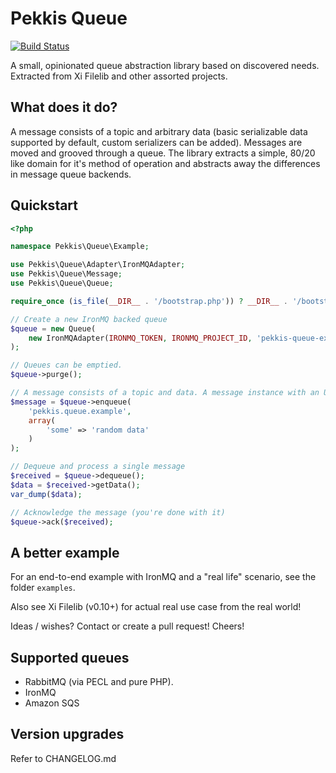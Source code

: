 Pekkis Queue
=============

[![Build Status](https://secure.travis-ci.org/pekkis/queue.png?branch=master)](http://travis-ci.org/pekkis/queue)

A small, opinionated queue abstraction library based on discovered needs.
Extracted from Xi Filelib and other assorted projects.

What does it do?
------------------

A message consists of a topic and arbitrary data (basic serializable data supported by default, custom serializers
can be added). Messages are moved and grooved through a queue. The library extracts a simple, 80/20 like domain
for it's method of operation and abstracts away the differences in message queue backends.

Quickstart
-----------

```php
<?php

namespace Pekkis\Queue\Example;

use Pekkis\Queue\Adapter\IronMQAdapter;
use Pekkis\Queue\Message;
use Pekkis\Queue\Queue;

require_once (is_file(__DIR__ . '/bootstrap.php')) ? __DIR__ . '/bootstrap.php' : __DIR__ . '/bootstrap.dist.php';

// Create a new IronMQ backed queue
$queue = new Queue(
    new IronMQAdapter(IRONMQ_TOKEN, IRONMQ_PROJECT_ID, 'pekkis-queue-example')
);

// Queues can be emptied.
$queue->purge();

// A message consists of a topic and data. A message instance with an UUID you can use is returned.
$message = $queue->enqueue(
    'pekkis.queue.example',
    array(
        'some' => 'random data'
    )
);

// Dequeue and process a single message
$received = $queue->dequeue();
$data = $received->getData();
var_dump($data);

// Acknowledge the message (you're done with it)
$queue->ack($received);
```

A better example
-----------------

For an end-to-end example with IronMQ and a "real life" scenario, see the folder `examples`.

Also see Xi Filelib (v0.10+) for actual real use case from the real world!

Ideas / wishes? Contact or create a pull request! Cheers!

Supported queues
-----------------

- RabbitMQ (via PECL and pure PHP).
- IronMQ
- Amazon SQS

Version upgrades
-----------------

Refer to CHANGELOG.md
